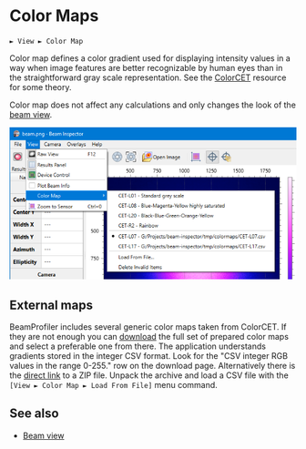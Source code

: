 # Color Maps

```
► View ► Color Map
```

Color map defines a color gradient used for displaying intensity values in a way when image features are better recognizable by human eyes than in the straightforward gray scale representation. See the [ColorCET](https://colorcet.com/index.html) resource for some theory.

Color map does not affect any calculations and only changes the look of the [beam view](./plot.md).

![Screenshot](./img/color_map.png)

## External maps

BeamProfiler includes several generic color maps taken from ColorCET. If they are not enough you can [download](https://colorcet.com/download/index.html) the full set of prepared color maps and select a preferable one from there. The application understands gradients stored in the integer CSV format. Look for the "CSV integer RGB values in the range 0-255." row on the download page. Alternatively there is the [direct link](https://colorcet.com/download/CETperceptual_csv_0_255.zip) to a ZIP file. Unpack the archive and load a CSV file with the `[View ► Color Map ► Load From File]` menu command. 

## See also

- [Beam view](./plot.md)

&nbsp;
